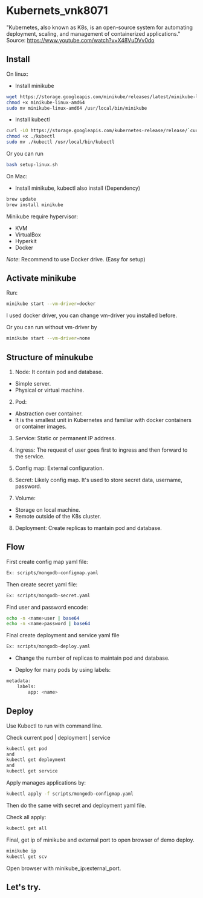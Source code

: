# Kubernets_vnk8071

"Kubernetes, also known as K8s, is an open-source system for automating deployment, scaling, and management of containerized applications."
Source: https://www.youtube.com/watch?v=X48VuDVv0do

## Install
On linux:
- Install minikube
```bash
wget https://storage.googleapis.com/minikube/releases/latest/minikube-linux-amd64
chmod +x minikube-linux-amd64
sudo mv minikube-linux-amd64 /usr/local/bin/minikube
```

- Install kubectl
```bash
curl -LO https://storage.googleapis.com/kubernetes-release/release/`curl -s https://storage.googleapis.com/kubernetes-release/release/stable.txt`/bin/linux/amd64/kubectl
chmod +x ./kubectl
sudo mv ./kubectl /usr/local/bin/kubectl
```
Or you can run
```bash
bash setup-linux.sh
```

On Mac:
- Install minikube, kubectl also install (Dependency)
```bash
brew update
brew install minikube
```

Minikube require hypervisor:
- KVM
- VirtualBox
- Hyperkit
- Docker 

*Note*: Recommend to use Docker drive. (Easy for setup)

## Activate minikube
Run:
```bash
minikube start --vm-driver=docker
```
I used docker driver, you can change vm-driver you installed before.

Or you can run without vm-driver by
```bash
minikube start --vm-driver=none
```
## Structure of minukube
1. Node: It contain pod and database.
- Simple server.
- Physical or virtual machine.

2. Pod: 
- Abstraction over container. 
- It is the smallest unit in Kubernetes and familiar with docker containers or container images. 

3. Service: Static or permanent IP address.

4. Ingress: The request of user goes first to ingress and then forward to the service.

5. Config map: External configuration.

6. Secret: Likely config map. It's used to store secret data, username, password. 

7. Volume:
- Storage on local machine.
- Remote outside of the K8s cluster.

8. Deployment: Create replicas to mantain pod and database.

## Flow
First create config map yaml file:
```bash
Ex: scripts/mongodb-configmap.yaml
```

Then create secret yaml file:
```bash
Ex: scripts/mongodb-secret.yaml
```
Find user and password encode:
```bash
echo -n <name>user | base64
echo -n <name>password | base64
```

Final create deployment and service yaml file
```bash
Ex: scripts/mongodb-deploy.yaml
```
- Change the number of replicas to maintain pod and database.

- Deploy for many pods by using labels:
```bash
metadata:
    labels:
        app: <name>
```

## Deploy
Use Kubectl to run with command line.

Check current pod | deployment | service
```bash
kubectl get pod
and 
kubectl get deployment
and 
kubectl get service
```

Apply manages applications by:
```bash
kubectl apply -f scripts/mongodb-configmap.yaml
```
Then do the same with secret and deployment yaml file.

Check all apply:
```bash
kubectl get all
```

Final, get ip of minikube and external port to open browser of demo deploy.
```bash
minikube ip
kubectl get scv
```

Open browser with minikube_ip:external_port.

## Let's try.